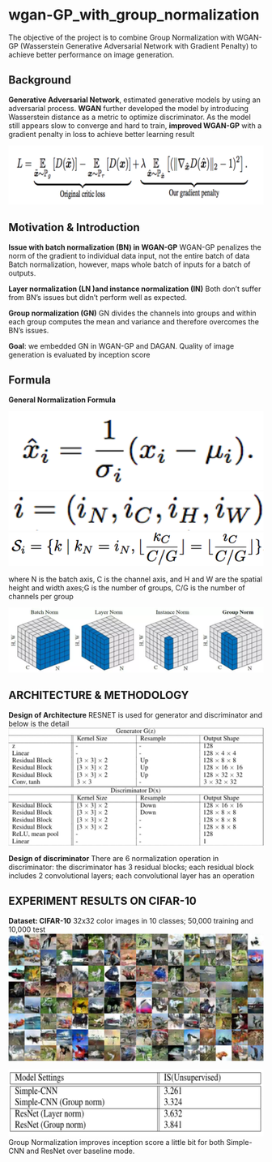 # wgan-GP_with_group_normalization

The objective of the project is to combine Group Normalization with WGAN-GP (Wasserstein Generative Adversarial Network with Gradient Penalty) to achieve better performance on image generation. 


## Background
**Generative Adversarial Network**, estimated generative models by using an adversarial process.
**WGAN** further developed the model by introducing Wasserstein distance as a metric to optimize discriminator. 
As the model still appears slow to converge and hard to train, **improved WGAN-GP** with a gradient penalty in loss to achieve better learning result

![alt text](https://github.com/gzmkobe/wgan_with_group_normalization/blob/master/reference_imgs/Picture1.png "formula")

## Motivation & Introduction

**Issue with batch normalization (BN) in WGAN-GP** 
WGAN-GP penalizes the norm of the gradient to individual data input, not the entire batch of data
Batch normalization, however, maps whole batch of inputs for a batch of outputs.

**Layer normalization (LN )and instance normalization (IN)**
 Both don’t suffer from BN’s issues but didn’t perform well as expected.
 
**Group normalization (GN)**
GN divides the channels into groups and within each group computes the mean and variance and therefore overcomes the BN’s issues.

**Goal**: we embedded GN in WGAN-GP and DAGAN. Quality of image generation is evaluated by inception score

## Formula 
**General Normalization Formula**

![alt text](https://github.com/gzmkobe/wgan_with_group_normalization/blob/master/reference_imgs/Picture5.png "normalization1")
![alt text](https://github.com/gzmkobe/wgan_with_group_normalization/blob/master/reference_imgs/Picture6.png "normalization2")
![alt text](https://github.com/gzmkobe/wgan_with_group_normalization/blob/master/reference_imgs/Picture2.png "gp norm")

where N is the batch axis, C is the channel axis, and H and W are the spatial height and width axes;G is the number of groups, C/G is the number of channels per group

![alt text](https://github.com/gzmkobe/wgan_with_group_normalization/blob/master/reference_imgs/Picture3.png "types of norm")

## ARCHITECTURE & METHODOLOGY
**Design of Architecture** RESNET is used for generator and discriminator and below is the detail
![alt text](https://github.com/gzmkobe/wgan_with_group_normalization/blob/master/reference_imgs/picture3.jpg "Architecture")

**Design of discriminator**
There are 6 normalization operation in discriminator: the discriminator has 3 residual blocks; each residual block includes 2 convolutional layers; each convolutional layer has an operation 

## EXPERIMENT RESULTS ON CIFAR-10
**Dataset: CIFAR-10**  32x32 color images in 10 classes; 50,000 training and 10,000 test
![alt text](https://github.com/gzmkobe/wgan_with_group_normalization/blob/master/reference_imgs/Picture4.png "cifar10")


![alt text](https://github.com/gzmkobe/wgan_with_group_normalization/blob/master/reference_imgs/Picture7.png "results")
Group Normalization improves inception score a little bit for both Simple-CNN and ResNet over baseline mode. 



